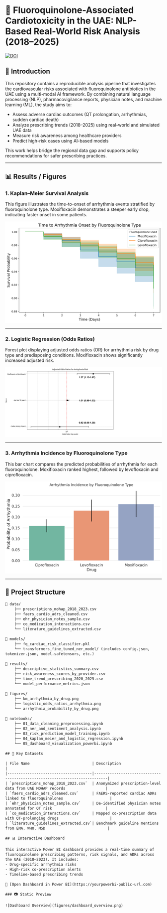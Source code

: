 # 🧬 Fluoroquinolone-Associated Cardiotoxicity in the UAE: NLP-Based Real-World Risk Analysis (2018–2025)

[![DOI](https://zenodo.org/badge/DOI/10.5281/zenodo.15271591.svg)](https://doi.org/10.5281/zenodo.15271591)

## 🧠 Introduction

This repository contains a reproducible analysis pipeline that investigates the cardiovascular risks associated with fluoroquinolone antibiotics in the UAE using a multi-modal AI framework. By combining natural language processing (NLP), pharmacovigilance reports, physician notes, and machine learning (ML), the study aims to:

- Assess adverse cardiac outcomes (QT prolongation, arrhythmias, sudden cardiac death)
- Analyze prescribing trends (2018–2025) using real-world and simulated UAE data
- Measure risk awareness among healthcare providers
- Predict high-risk cases using AI-based models

This work helps bridge the regional data gap and supports policy recommendations for safer prescribing practices.

---

## 📊 Results / Figures

### 1. Kaplan–Meier Survival Analysis

This figure illustrates the time-to-onset of arrhythmia events stratified by fluoroquinolone type. Moxifloxacin demonstrates a steeper early drop, indicating faster onset in some patients.

![KM Curve](figures/km_arrhythmia_by_drug.png)

---

### 2. Logistic Regression (Odds Ratios)

Forest plot displaying adjusted odds ratios (OR) for arrhythmia risk by drug type and predisposing conditions. Moxifloxacin shows significantly increased adjusted risk.

![Logistic Regression](figures/logistic_odds_ratios_arrhythmia.png)

---

### 3. Arrhythmia Incidence by Fluoroquinolone Type

This bar chart compares the predicted probabilities of arrhythmia for each fluoroquinolone. Moxifloxacin ranked highest, followed by levofloxacin and ciprofloxacin.

![Arrhythmia Probability](figures/arrhythmia_probability_by_drug.png)

---

## 📂 Project Structure

```plaintext
📁 data/
    ├── prescriptions_mohap_2018_2023.csv
    ├── faers_cardio_adrs_cleaned.csv
    ├── ehr_physician_notes_sample.csv
    ├── co_medication_interactions.csv
    └── literature_guidelines_extracted.csv

📁 models/
    ├── fq_cardiac_risk_classifier.pkl
    └── transformers_fine_tuned_ner_model/ (includes config.json, tokenizer.json, model.safetensors, etc.)

📁 results/
    ├── descriptive_statistics_summary.csv
    ├── risk_awareness_scores_by_provider.csv
    ├── time_trend_prescribing_2020_2025.csv
    └── model_performance_metrics.json

📁 figures/
    ├── km_arrhythmia_by_drug.png
    ├── logistic_odds_ratios_arrhythmia.png
    └── arrhythmia_probability_by_drug.png

📁 notebooks/
    ├── 01_data_cleaning_preprocessing.ipynb
    ├── 02_ner_and_sentiment_analysis.ipynb
    ├── 03_risk_prediction_model_training.ipynb
    ├── 04_kaplan_meier_and_logistic_regression.ipynb
    └── 05_dashboard_visualization_powerbi.ipynb

## 📂 Key Datasets

| File Name                            | Description                                                                |
|--------------------------------------|----------------------------------------------------------------------------|
| `prescriptions_mohap_2018_2023.csv`  | Anonymized prescription-level data from UAE MOHAP records                  |
| `faers_cardio_adrs_cleaned.csv`      | FAERS-reported cardiac ADRs linked to fluoroquinolones                     |
| `ehr_physician_notes_sample.csv`     | De-identified physician notes annotated for QT risk                        |
| `co_medication_interactions.csv`     | Mapped co-prescription data with QT-prolonging drugs                       |
| `literature_guidelines_extracted.csv`| Benchmark guideline mentions from EMA, WHO, MSD                            |

## 📊 Interactive Dashboard

This interactive Power BI dashboard provides a real-time summary of fluoroquinolone prescribing patterns, risk signals, and ADRs across the UAE (2018–2023). It includes:
- Drug-specific arrhythmia risks
- High-risk co-prescription alerts
- Timeline-based prescribing trends

🔗 [Open Dashboard in Power BI](https://yourpowerbi-public-url.com)

### 📷 Static Preview

![Dashboard Overview](figures/dashboard_overview.png)


